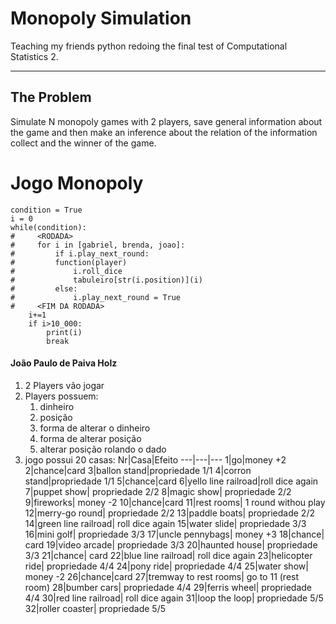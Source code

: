 # Monopoly Simulation
Teaching my friends python redoing the final test of Computational Statistics 2.

---
## The Problem
Simulate N monopoly games with 2 players, save general information about the game and then make an inference about the relation of the information collect and the winner of the game.


# Jogo Monopoly

    condition = True
    i = 0
    while(condition):
    #     <RODADA>
    #     for i in [gabriel, brenda, joao]:
    #         if i.play_next_round:
    #         function(player)
    #             i.roll_dice
    #             tabuleiro[str(i.position)](i)
    #         else:
    #             i.play_next_round = True
    #     <FIM DA RODADA>
        i+=1
        if i>10_000:
            print(i)
            break

#### João Paulo de Paiva Holz
1. 2 Players vão jogar
1. Players possuem:
    1. dinheiro
    2. posição
    3. forma de alterar o dinheiro
    4. forma de alterar posição
    5. alterar posição rolando o dado
1. jogo possui 20 casas:
    Nr|Casa|Efeito
    ---|---|---
    1|go|money +2
    2|chance|card
    3|ballon stand|propriedade 1/1
    4|corron stand|propriedade 1/1
    5|chance|card
    6|yello line railroad|roll dice again
    7|puppet show| propriedade 2/2
    8|magic show| propriedade 2/2
    9|fireworks| money -2
    10|chance|card
    11|rest rooms| 1 round withou play
    12|merry-go round| propriedade 2/2
    13|paddle boats| propriedade 2/2
    14|green line railroad| roll dice again
    15|water slide| propriedade 3/3
    16|mini golf| propriedade 3/3
    17|uncle pennybags| money +3
    18|chance| card
    19|video arcade| propriedade 3/3
    20|haunted house| propriedade 3/3
    21|chance| card
    22|blue line railroad| roll dice again
    23|helicopter ride| propriedade 4/4
    24|pony ride| propriedade 4/4
    25|water show| money -2
    26|chance|card
    27|tremway to rest rooms| go to 11 (rest room)
    28|bumber cars| propriedade 4/4
    29|ferris wheel| propriedade 4/4
    30|red line railroad| roll dice again
    31|loop the loop| propriedade 5/5
    32|roller coaster| propriedade 5/5
